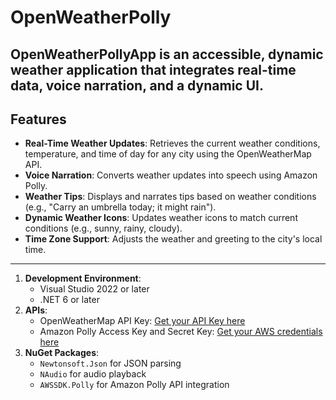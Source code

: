 # **OpenWeatherPolly**

OpenWeatherPollyApp is an accessible, dynamic weather application that integrates real-time data, voice narration, and a dynamic UI.
---

## **Features**
- **Real-Time Weather Updates**: Retrieves the current weather conditions, temperature, and time of day for any city using the OpenWeatherMap API.
- **Voice Narration**: Converts weather updates into speech using Amazon Polly.
- **Weather Tips**: Displays and narrates tips based on weather conditions (e.g., "Carry an umbrella today; it might rain").
- **Dynamic Weather Icons**: Updates weather icons to match current conditions (e.g., sunny, rainy, cloudy).
- **Time Zone Support**: Adjusts the weather and greeting to the city's local time.

---

1. **Development Environment**: 
   - Visual Studio 2022 or later
   - .NET 6 or later
2. **APIs**:
   - OpenWeatherMap API Key: [Get your API Key here](https://openweathermap.org/api)
   - Amazon Polly Access Key and Secret Key: [Get your AWS credentials here](https://aws.amazon.com/polly/)
3. **NuGet Packages**:
   - `Newtonsoft.Json` for JSON parsing
   - `NAudio` for audio playback
   - `AWSSDK.Polly` for Amazon Polly API integration
